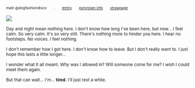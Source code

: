 <sub><sub>main @dogfashiondisco　　.　　[rentry](https://rentry.co/thehomeowner)　　[ponytown info](https://rentry.co/rotpony)　　[strawpage](https://dogfashiondisco.straw.page)</sub></sub>

![](https://files.catbox.moe/9045vg.gif)

<sub>Day and night mean nothing here. I don't know how long I've been here, but now... I feel calm. So very calm. It's so very still. There's nothing more to hinder you here. I hear no footsteps. No voices. I feel nothing.</sub>

<sub>I don't remember how I got here. I don't know how to leave. But I don't really want to. I just hope this lasts a little longer...</sub>

<sub>I wonder what it all meant. Why was I allowed in? Will someone come for me? I wish I could meet them again.</sub>

<sub>But that can wait... I'm... **tired**. I'll just rest a while.</sub>
